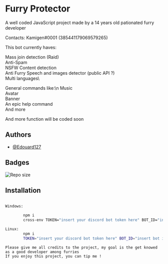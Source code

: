 
# Furry Protector

A well coded JavaScript project made by a 14 years old pationated furry developer

Contacts: Kamigen#0001 (385441179069579265)

This bot currently haves:

Mass join detection (Raid)\
Anti-Spam\
NSFW Content detection\
Anti Furry Speech and images detector (public API ?)\
Multi languages\

General commands like:\n
Music\
Avatar\
Banner\
An epic help command\
And more

And more function will be coded soon




## Authors

- [@Edouard127](https://www.github.com/edouard127)


## Badges


![Repo size](https://img.shields.io/github/repo-size/Edouard127/FurryDiscordProtector)
 

## Installation



```bash

Windows:

        npm i
        cross-env TOKEN="insert your discord bot token here" BOT_ID="insert bot id here" node .\shards.js
```

```bash
Linux:
        npm i
        TOKEN="insert your discord bot token here" BOT_ID="insert bot id here" node .\shards.js
```

```
Please give me all credits to the project, my goal is the get knowed as a good developer among furries
If you enjoy this project, you can tip me !
``` 
    
